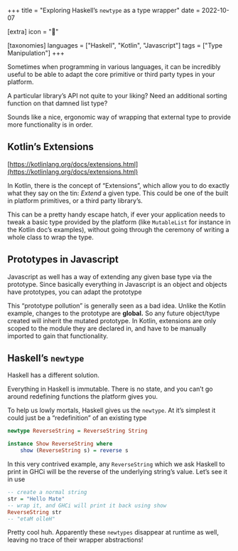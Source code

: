 +++
title = "Exploring Haskell’s `newtype` as a type wrapper"
date = 2022-10-07

[extra]
icon = "🌯"

[taxonomies]
languages = ["Haskell", "Kotlin", "Javascript"]
tags = ["Type Manipulation"]
+++

Sometimes when programming in various languages, it can be incredibly useful to be able to adapt the core primitive or third party types in your platform. 

A particular library’s API not quite to your liking? Need an additional sorting function on that damned list type? 

Sounds like a nice, ergonomic way of wrapping that external type to provide more functionality is in order.  
<!-- more -->

## Kotlin’s Extensions

[https://kotlinlang.org/docs/extensions.html](https://kotlinlang.org/docs/extensions.html)

In Kotlin, there is the concept of “Extensions”, which allow you to do exactly what they say on the tin: *Extend* a given type. This could be one of the built in platform primitives, or a third party library’s.  

This can be a pretty handy escape hatch, if ever your application needs to tweak a basic type provided by the platform (like `MutableList` for instance in the Kotlin doc’s examples), without going through the ceremony of writing a whole class to wrap the type.  

## Prototypes in Javascript

Javascript as well has a way of extending any given base type via the prototype. Since basically everything in Javascript is an object and objects have prototypes, you can adapt the prototype 

This “prototype pollution” is generally seen as a bad idea. Unlike the Kotlin example, changes to the prototype are **global.** So any future object/type created will inherit the mutated prototype. In Kotlin, extensions are only scoped to the module they are declared in, and have to be manually imported to gain that functionality.

## Haskell’s `newtype`

Haskell has a different solution. 

Everything in Haskell is immutable. There is no state, and you can’t go around redefining functions the platform gives you. 

To help us lowly mortals, Haskell gives us the `newtype`. At it’s simplest it could just be a “redefinition” of an existing type

```haskell
newtype ReverseString = ReverseString String

instance Show ReverseString where
	show (ReverseString s) = reverse s
```

In this very contrived example, any `ReverseString` which we ask Haskell to print in GHCi will be the reverse of the underlying string’s value. Let’s see it in use

```haskell
-- create a normal string
str = "Hello Mate"
-- wrap it, and GHCi will print it back using show
ReverseString str
-- "etaM olleH" 
```

Pretty cool huh. Apparently these `newtypes` disappear at runtime as well, leaving no trace of their wrapper abstractions!
